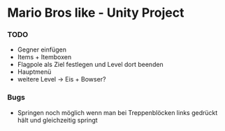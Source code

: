 # Mario Bros like - Unity Project
### TODO
- Gegner einfügen
- Items + Itemboxen
- Flagpole als Ziel festlegen und Level dort beenden
- Hauptmenü
- weitere Level -> Eis + Bowser?

### Bugs
- Springen noch möglich wenn man bei Treppenblöcken links gedrückt hält und gleichzeitig springt
